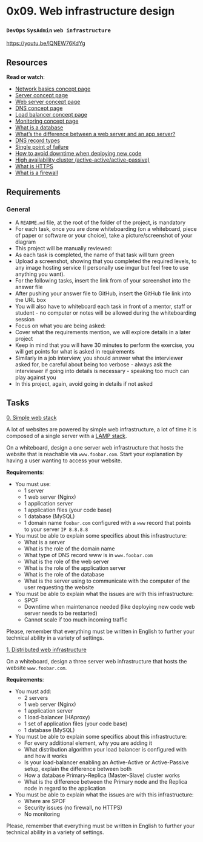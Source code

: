 # 0x09. Web infrastructure design
### `DevOps` `SysAdmin` `web infrastructure`

https://youtu.be/lQNEW76KdYg

## Resources
**Read or watch**:

* [Network basics concept page]()
* [Server concept page]()
* [Web server concept page]()
* [DNS concept page]()
* [Load balancer concept page]()
* [Monitoring concept page]()
* [What is a database]()
* [What’s the difference between a web server and an app server?]()
* [DNS record types]()
* [Single point of failure]()
* [How to avoid downtime when deploying new code]()
* [High availability cluster (active-active/active-passive)]()
* [What is HTTPS]()
* [What is a firewall]()

## Requirements
### General
* A `README.md` file, at the root of the folder of the project, is mandatory
* For each task, once you are done whiteboarding (on a whiteboard, piece of paper or software or your choice), take a picture/screenshot of your diagram
* This project will be manually reviewed:
* As each task is completed, the name of that task will turn green
* Upload a screenshot, showing that you completed the required levels, to any image hosting service (I personally use imgur but feel free to use anything you want).
* For the following tasks, insert the link from of your screenshot into the answer file
* After pushing your answer file to GitHub, insert the GitHub file link into the URL box
* You will also have to whiteboard each task in front of a mentor, staff or student - no computer or notes will be allowed during the whiteboarding session
* Focus on what you are being asked:
* Cover what the requirements mention, we will explore details in a later project
* Keep in mind that you will have 30 minutes to perform the exercise, you will get points for what is asked in requirements
* Similarly in a job interview, you should answer what the interviewer asked for, be careful about being too verbose - always ask the interviewer if going into details is necessary - speaking too much can play against you
* In this project, again, avoid going in details if not asked

## Tasks

[0. Simple web stack](./0-simple_web_stack)

A lot of websites are powered by simple web infrastructure, a lot of time it is composed of a single server with a [LAMP stack](https://en.wikipedia.org/wiki/LAMP_%28software_bundle%29).

On a whiteboard, design a one server web infrastructure that hosts the website that is reachable via `www.foobar.com`. Start your explanation by having a user wanting to access your website.

**Requirements**:

* You must use:
	* 1 server
	* 1 web server (Nginx)
	* 1 application server
	* 1 application files (your code base)
	* 1 database (MySQL)
	* 1 domain name `foobar.com` configured with a `www` record that points to your server `IP 8.8.8.8`
* You must be able to explain some specifics about this infrastructure:
	* What is a server
	* What is the role of the domain name
	* What type of DNS record www is in `www.foobar.com`
	* What is the role of the web server
	* What is the role of the application server
	* What is the role of the database
	* What is the server using to communicate with the computer of the user requesting the website
* You must be able to explain what the issues are with this infrastructure:
	* SPOF
	* Downtime when maintenance needed (like deploying new code web server needs to be restarted)
	* Cannot scale if too much incoming traffic

Please, remember that everything must be written in English to further your technical ability in a variety of settings.

[1. Distributed web infrastructure](./1-distributed_web_infrastructure)

On a whiteboard, design a three server web infrastructure that hosts the website `www.foobar.com`.

**Requirements**:

* You must add:
	* 2 servers
	* 1 web server (Nginx)
	* 1 application server
	* 1 load-balancer (HAproxy)
	* 1 set of application files (your code base)
	* 1 database (MySQL)
* You must be able to explain some specifics about this infrastructure:
	* For every additional element, why you are adding it
	* What distribution algorithm your load balancer is configured with and how it works
	* Is your load-balancer enabling an Active-Active or Active-Passive setup, explain the difference between both
	* How a database Primary-Replica (Master-Slave) cluster works
	* What is the difference between the Primary node and the Replica node in regard to the application
* You must be able to explain what the issues are with this infrastructure:
	* Where are SPOF
	* Security issues (no firewall, no HTTPS)
	* No monitoring

Please, remember that everything must be written in English to further your technical ability in a variety of settings.

